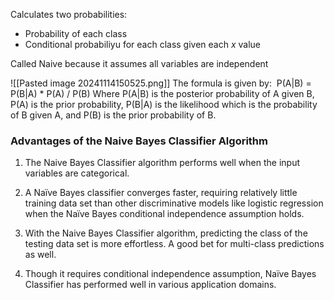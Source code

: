 Calculates two probabilities:
- Probability of each class
- Conditional probabiliyu for each class given each $x$ value

Called Naive because it assumes all variables are independent

![[Pasted image 20241114150525.png]]
The formula is given by:  P(A|B) = P(B|A) * P(A) / P(B)
Where P(A|B) is the posterior probability of A given B, P(A) is the prior probability, P(B|A) is the likelihood which is the probability of B given A, and P(B) is the prior probability of B.

### **Advantages of the Naive Bayes Classifier Algorithm**

1. The Naive Bayes Classifier algorithm performs well when the input variables are categorical.
    
2. A Naïve Bayes classifier converges faster, requiring relatively little training data set than other discriminative models like logistic regression when the Naïve Bayes conditional independence assumption holds.
    
3. With the Naive Bayes Classifier algorithm, predicting the class of the testing data set is more effortless. A good bet for multi-class predictions as well.
    
4. Though it requires conditional independence assumption, Naïve Bayes Classifier has performed well in various application domains.